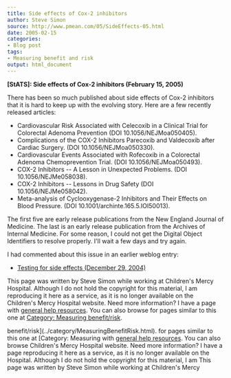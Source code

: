 ```yaml
---
title: Side effects of Cox-2 inhibitors
author: Steve Simon
source: http://www.pmean.com/05/SideEffects-05.html
date: 2005-02-15
categories:
- Blog post
tags:
- Measuring benefit and risk
output: html_document
---
```

**[StATS]: Side effects of Cox-2 inhibitors
(February 15, 2005)**

There has been so much published about side effects of Cox-2 inhibitors
that it is hard to keep up with the evolving story. Here are a few
recently released articles:

-   Cardiovascular Risk Associated with Celecoxib in a Clinical Trial
    for Colorectal Adenoma Prevention (DOI 10.1056/NEJMoa050405).
-   Complications of the COX-2 Inhibitors Parecoxib and Valdecoxib after
    Cardiac Surgery. (DOI 10.1056/NEJMoa050330).
-   Cardiovascular Events Associated with Rofecoxib in a Colorectal
    Adenoma Chemoprevention Trial. (DOI 10.1056/NEJMoa050493).
-   COX-2 Inhibitors \-- A Lesson in Unexpected Problems. (DOI
    10.1056/NEJMe058038).
-   COX-2 Inhibitors \-- Lessons in Drug Safety (DOI
    10.1056/NEJMe058042).
-   Meta-analysis of Cyclooxygenase-2 Inhibitors and Their Effects on
    Blood Pressure. (DOI 10.1001/archinte.165.5.IOI50013).

The first five are early release publications from the New England
Journal of Medicine. The last is an early release publication from the
Archives of Internal Medicine. For some reason, I could not get the
Digital Object Identifiers to resolve properly. I\'ll wait a few days
and try again.

I had commented about this issue in an earlier weblog entry:

-   [Testing for side effects (December
    29, 2004)](http://www.childrensmercy.org/stats/weblog2004/SideEffects.asp)

This page was written by Steve Simon while working at Children\'s Mercy
Hospital. Although I do not hold the copyright for this material, I am
reproducing it here as a service, as it is no longer available on the
Children\'s Mercy Hospital website. Need more information? I have a page
with [general help resources](../GeneralHelp.html). You can also browse
for pages similar to this one at [Category: Measuring
benefit/risk](../category/MeasuringBenefitRisk.html).
<!---More--->
benefit/risk](../category/MeasuringBenefitRisk.html).
for pages similar to this one at [Category: Measuring
with [general help resources](../GeneralHelp.html). You can also browse
Children\'s Mercy Hospital website. Need more information? I have a page
reproducing it here as a service, as it is no longer available on the
Hospital. Although I do not hold the copyright for this material, I am
This page was written by Steve Simon while working at Children\'s Mercy

<!---Do not use
**[StATS]: Side effects of Cox-2 inhibitors
This page was written by Steve Simon while working at Children\'s Mercy
Hospital. Although I do not hold the copyright for this material, I am
reproducing it here as a service, as it is no longer available on the
Children\'s Mercy Hospital website. Need more information? I have a page
with [general help resources](../GeneralHelp.html). You can also browse
for pages similar to this one at [Category: Measuring
benefit/risk](../category/MeasuringBenefitRisk.html).
--->

